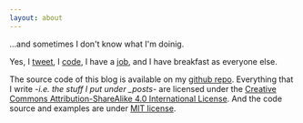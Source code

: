 ```yaml
---
layout: about
---
```


...and sometimes I don't know what I'm doinig.

Yes, I [tweet](https://twitter.com/mikengine), I [code](https://github.com/mikengine), I have a [job](https://www.linkedin.com/in/migsalazar), and I have breakfast as everyone else.

The source code of this blog is available on my [github repo](https://github.com/mikengine/mikengine.github.io). Everything that I write *-i.e. the stuff I put under _posts-* are licensed under the [Creative Commons Attribution-ShareAlike 4.0 International License](http://creativecommons.org/licenses/by-sa/4.0/). And the code source and examples are under [MIT license](https://opensource.org/licenses/MIT).
